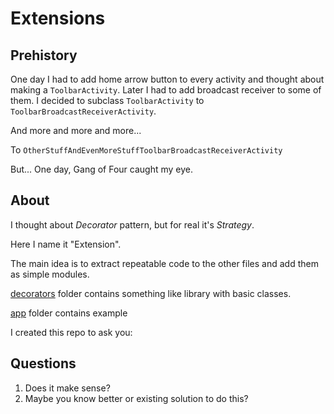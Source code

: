 # Extensions

## Prehistory
One day I had to add home arrow button to every activity and thought about making a `ToolbarActivity`. Later I had to add broadcast receiver to some of them. I decided to subclass `ToolbarActivity` to `ToolbarBroadcastReceiverActivity`.  

And more and more and more...

To `OtherStuffAndEvenMoreStuffToolbarBroadcastReceiverActivity`

But...
One day, Gang of Four caught my eye.

## About

I thought about *Decorator* pattern, but for real it's *Strategy*.

Here I name it "Extension".

The main idea is to extract repeatable code to the other files and add them as simple modules.

[decorators](https://github.com/tonyshkurenko/Extensions/tree/master/decorators/src/main/java/io/github/tonyshkurenko/extensions) folder contains something like library with basic classes.

[app](https://github.com/tonyshkurenko/Extensions/tree/master/app/src/main/java/io/github/tonyshkurenko/decoratortest) folder contains example

I created this repo to ask you:

## Questions

1) Does it make sense?  
2) Maybe you know better or existing solution to do this?

